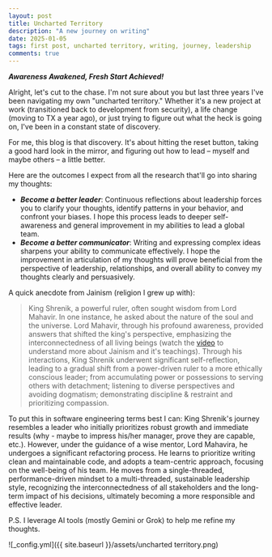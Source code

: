 ```yaml
---
layout: post
title: Uncharted Territory
description: "A new journey on writing"
date: 2025-01-05
tags: first post, uncharted territory, writing, journey, leadership
comments: true
---
```


***Awareness Awakened, Fresh Start Achieved!***

Alright, let's cut to the chase. I'm not sure about you but last three years I've been navigating my own "uncharted territory." Whether it's a new project at work (transitioned back to development from security), a life change (moving to TX a year ago), or just trying to figure out what the heck is going on, I've been in a constant state of discovery.

For me, this blog is that discovery. It's about hitting the reset button, taking a good hard look in the mirror, and figuring out how to lead – myself and maybe others – a little better.

Here are the outcomes I expect from all the research that'll go into sharing my thoughts:
* ***Become a better leader***: Continuous reflections about leadership forces you to clarify your thoughts, identify patterns in your behavior, and confront your biases. I hope this process leads to deeper self-awareness and general improvement in my abilities to lead a global team.
* ***Become a better communicator***: Writing and expressing complex ideas sharpens your ability to communicate effectively. I hope the improvement in articulation of my thoughts will prove beneficial from the perspective of leadership, relationships, and overall ability to convey my thoughts clearly and persuasively.

A quick anecdote from Jainism (religion I grew up with):
> King Shrenik, a powerful ruler, often sought wisdom from Lord Mahavir. In one instance, he asked about the nature of the soul and the universe. Lord Mahavir, through his profound awareness, provided answers that shifted the king's perspective, emphasizing the interconnectedness of all living beings (watch the [video](https://www.blogger.com/blog/post/edit/3101444202851667187/5009015382723037676#) to understand more about Jainism and it's teachings). Through his interactions, King Shrenik underwent significant self-reflection, leading to a gradual shift from a power-driven ruler to a more ethically conscious leader; from accumulating power or possessions to serving others with detachment; listening to diverse perspectives and avoiding dogmatism; demonstrating discipline & restraint and prioritizing compassion.

To put this in software engineering terms best I can: King Shrenik's journey resembles a leader who initially prioritizes robust growth and immediate results (why - maybe to impress his/her manager, prove they are capable, etc.). However, under the guidance of a wise mentor, Lord Mahavira, he undergoes a significant refactoring process. He learns to prioritize writing clean and maintainable code, and adopts a team-centric approach, focusing on the well-being of his team. He moves from a single-threaded, performance-driven mindset to a multi-threaded, sustainable leadership style, recognizing the interconnectedness of all stakeholders and the long-term impact of his decisions, ultimately becoming a more responsible and effective leader.

P.S. I leverage AI tools (mostly Gemini or Grok) to help me refine my thoughts.

![_config.yml]({{ site.baseurl }}/assets/uncharted territory.png)
